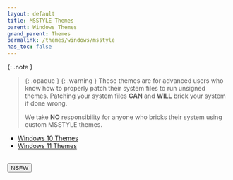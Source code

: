 ```yaml
---
layout: default
title: MSSTYLE Themes
parent: Windows Themes
grand_parent: Themes
permalink: /themes/windows/msstyle
has_toc: false
---
```


<!-- 
{: .note }
> {: .opaque }
> 
>
> 
-->

{: .note }
> {: .opaque }
> {: .warning }
> These themes are for advanced users who know how to properly patch their system files to run unsigned themes. 
> Patching your system files **CAN** and **WILL** brick your system if done wrong.
>
> We take **NO** responsibility for anyone who bricks their system using custom MSSTYLE themes.

*   [Windows 10 Themes][WINDOWS_10_THEMES]
*   [Windows 11 Themes][WINDOWS_11_THEMES]

[WINDOWS_10_THEMES]: /themes/windows/msstyle/windows-10-themes
[WINDOWS_11_THEMES]: /themes/windows/msstyle/windows-11-themes


<!-- ////////////////////////////////////////////////////////////////////////////////////////////////////////////////////// -->
<br />
<a href="/themes/windows/msstyle/nsfw">
<button type="button" name="button" class="btn">NSFW</button>
</a>
<br />
<!-- ////////////////////////////////////////////////////////////////////////////////////////////////////////////////////// -->
